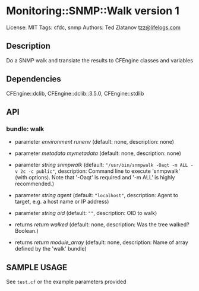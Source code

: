 # Monitoring::SNMP::Walk version 1

License: MIT
Tags: cfdc, snmp
Authors: Ted Zlatanov <tzz@lifelogs.com>

## Description
Do a SNMP walk and translate the results to CFEngine classes and variables

## Dependencies
CFEngine::dclib, CFEngine::dclib::3.5.0, CFEngine::stdlib

## API
### bundle: walk
* parameter _environment_ *runenv* (default: none, description: none)

* parameter _metadata_ *mymetadata* (default: none, description: none)

* parameter _string_ *snmpwalk* (default: `"/usr/bin/snmpwalk -Oaqt -m ALL -v 2c -c public"`, description: Command line to execute 'snmpwalk' (with options).  Note that '-Oaqt' is required and '-m ALL' is highly recommended.)

* parameter _string_ *agent* (default: `"localhost"`, description: Agent to target, e.g. a host name or IP address)

* parameter _string_ *oid* (default: `""`, description: OID to walk)

* returns _return_ *walked* (default: none, description: Was the tree walked?  Boolean.)

* returns _return_ *module_array* (default: none, description: Name of array defined by the 'walk' bundle)


## SAMPLE USAGE
See `test.cf` or the example parameters provided

